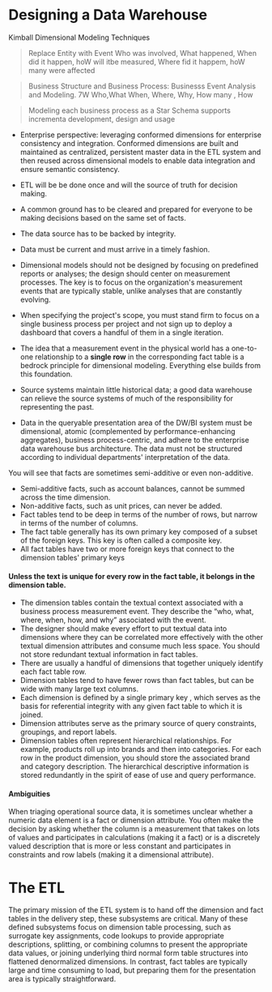 # Designing a Data Warehouse

Kimball Dimensional Modeling Techniques
> Replace Entity with Event Who was involved, What happened, When did it happen, hoW will itbe measured, Where fid it happem, hoW many were affected

> Business Structure and Business Process: Businesss Event Analysis and Modeling. 7W Who,What When, Where, Why, How many , How

> Modeling each business  process as a Star Schema supports incrementa development, design and usage


- Enterprise perspective: leveraging conformed dimensions for enterprise consistency and integration. Conformed dimensions are built and maintained as centralized, persistent master data in the ETL system and then reused across dimensional models to enable data integration and ensure semantic consistency. 
- ETL will be be done once and will the source of truth for decision making.
- A common ground has to be cleared and prepared for everyone to be making decisions based on the same set of facts.
- The data source has to be backed by integrity.
- Data must be current and must arrive in a timely fashion.
- Dimensional models should not be designed by focusing on predefined reports or analyses; the design should center on measurement processes. The key is to focus on the organization's measurement events that are typically stable, unlike analyses that are constantly evolving.
- When specifying the project's scope, you must stand firm to focus on a single business process per project and not sign up to deploy a dashboard that covers a handful of them in a single iteration.



- The idea that a measurement event in the physical world has a one-to-one relationship to a **single row** in the corresponding fact table is a bedrock principle for dimensional modeling. Everything else builds from this foundation.
- Source systems maintain little historical data; a good data warehouse can relieve the source systems of much of the responsibility for representing the past.
- Data in the queryable presentation area of the DW/BI system must be dimensional, atomic (complemented by performance-enhancing aggregates), business process-centric, and adhere to the enterprise data warehouse bus architecture. The data must not be structured according to individual departments' interpretation of the data.



You will see that facts are sometimes semi-additive or even non-additive.
- Semi-additive facts, such as account balances, cannot be summed across the time dimension.
- Non-additive facts, such as unit prices, can never be added.
- Fact tables tend to be deep in terms of the number of rows, but narrow in terms of the number of columns. 
- The fact table generally has its own primary key composed of a subset of the foreign keys. This key is often called a composite key.
- All fact tables have two or more foreign keys that connect to the dimension tables' primary keys


 #### Unless the text is unique for every row in the fact table, it belongs in the dimension table.
 - The dimension tables contain the textual context associated with a business process measurement event. They describe the “who, what, where, when, how, and why” associated with the event.
 - The designer should make every effort to put textual data into dimensions where they can be correlated more effectively with the other textual dimension attributes and consume much less space. You should not store redundant textual information in fact tables. 
 - There are usually a handful of dimensions that together uniquely identify each fact table row.
 - Dimension tables tend to have fewer rows than fact tables, but can be wide with many large text columns. 
 - Each dimension is defined by a single primary key , which serves as the basis for referential integrity with any given fact table to which it is joined.
 - Dimension attributes serve as the primary source of query constraints, groupings, and report labels.
 - Dimension tables often represent hierarchical relationships. For example, products roll up into brands and then into categories. For each row in the product dimension, you should store the associated brand and category description. The hierarchical descriptive information is stored redundantly in the spirit of ease of use and query performance.

#### Ambiguities
When triaging operational source data, it is sometimes unclear whether a numeric data element is a fact or dimension attribute. You often make the decision by asking whether the column is a measurement that takes on lots of values and participates in calculations (making it a fact) or is a discretely valued description that is more or less constant and participates in constraints and row labels (making it a dimensional attribute). 

# The  ETL
The primary mission of the ETL system is to hand off the dimension and fact tables in the delivery step, these subsystems are critical. Many of these defined subsystems focus on dimension table processing, such as surrogate key assignments, code lookups to provide appropriate descriptions, splitting, or combining columns to present the appropriate data values, or joining underlying third normal form table structures into flattened denormalized dimensions. In contrast, fact tables are typically large and time consuming to load, but preparing them for the presentation area is typically straightforward.

